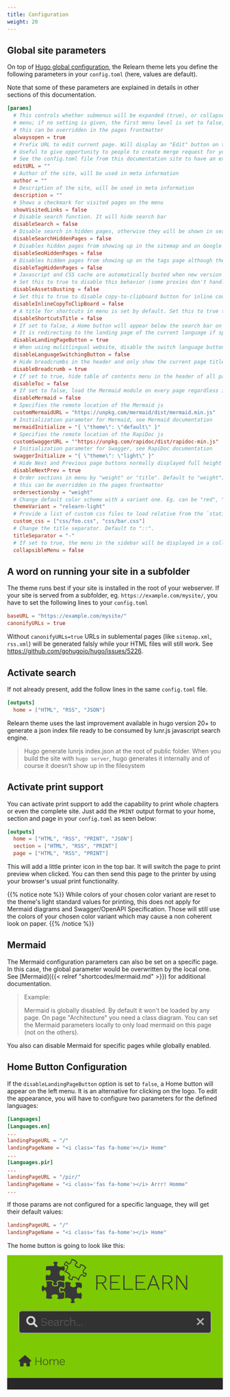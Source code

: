 ```yaml
---
title: Configuration
weight: 20
---
```


## Global site parameters

On top of [Hugo global configuration](https://gohugo.io/overview/configuration/), the Relearn theme lets you define the following parameters in your `config.toml` (here, values are default).

Note that some of these parameters are explained in details in other sections of this documentation.

```toml
[params]
  # This controls whether submenus will be expanded (true), or collapsed (false) in the
  # menu; if no setting is given, the first menu level is set to false, all others to true;
  # this can be overridden in the pages frontmatter
  alwaysopen = true
  # Prefix URL to edit current page. Will display an "Edit" button on top right hand corner of every page.
  # Useful to give opportunity to people to create merge request for your doc.
  # See the config.toml file from this documentation site to have an example.
  editURL = ""
  # Author of the site, will be used in meta information
  author = ""
  # Description of the site, will be used in meta information
  description = ""
  # Shows a checkmark for visited pages on the menu
  showVisitedLinks = false
  # Disable search function. It will hide search bar
  disableSearch = false
  # Disable search in hidden pages, otherwise they will be shown in search box
  disableSearchHiddenPages = false
  # Disables hidden pages from showing up in the sitemap and on Google (et all), otherwise they may be indexed by search engines
  disableSeoHiddenPages = false
  # Disables hidden pages from showing up on the tags page although the tag term will be displayed even if all pages are hidden
  disableTagHiddenPages = false
  # Javascript and CSS cache are automatically busted when new version of site is generated.
  # Set this to true to disable this behavior (some proxies don't handle well this optimization)
  disableAssetsBusting = false
  # Set this to true to disable copy-to-clipboard button for inline code.
  disableInlineCopyToClipBoard = false
  # A title for shortcuts in menu is set by default. Set this to true to disable it.
  disableShortcutsTitle = false
  # If set to false, a Home button will appear below the search bar on the menu.
  # It is redirecting to the landing page of the current language if specified. (Default is "/")
  disableLandingPageButton = true
  # When using mulitlingual website, disable the switch language button.
  disableLanguageSwitchingButton = false
  # Hide breadcrumbs in the header and only show the current page title
  disableBreadcrumb = true
  # If set to true, hide table of contents menu in the header of all pages
  disableToc = false
  # If set to false, load the Mermaid module on every page regardless if a Mermaid shortcode or Mermaid codefence is present
  disableMermaid = false
  # Specifies the remote location of the Mermaid js
  customMermaidURL = "https://unpkg.com/mermaid/dist/mermaid.min.js"
  # Initialization parameter for Mermaid, see Mermaid documentation
  mermaidInitialize = "{ \"theme\": \"default\" }"
  # Specifies the remote location of the RapiDoc js
  customSwaggerURL = ""https://unpkg.com/rapidoc/dist/rapidoc-min.js"
  # Initialization parameter for Swagger, see RapiDoc documentation
  swaggerInitialize = "{ \"theme\": \"light\" }"
  # Hide Next and Previous page buttons normally displayed full height beside content
  disableNextPrev = true
  # Order sections in menu by "weight" or "title". Default to "weight";
  # this can be overridden in the pages frontmatter
  ordersectionsby = "weight"
  # Change default color scheme with a variant one. Eg. can be "red", "blue", "green" or an array like [ "blue", "green" ].
  themeVariant = "relearn-light"
  # Provide a list of custom css files to load relative from the `static/` folder in the site root.
  custom_css = ["css/foo.css", "css/bar.css"]
  # Change the title separator. Default to "::".
  titleSeparator = "-"
  # If set to true, the menu in the sidebar will be displayed in a collapsible tree view.
  collapsibleMenu = false
```

## A word on running your site in a subfolder

The theme runs best if your site is installed in the root of your webserver. If your site is served from a subfolder, eg. `https://example.com/mysite/`, you have to set the following lines to your `config.toml`

````toml
baseURL = "https://example.com/mysite/"
canonifyURLs = true
````

Without `canonifyURLs=true` URLs in sublemental pages (like `sitemap.xml`, `rss.xml`) will be generated falsly while your HTML files will still work. See https://github.com/gohugoio/hugo/issues/5226.

## Activate search

If not already present, add the follow lines in the same `config.toml` file.

```toml
[outputs]
  home = ["HTML", "RSS", "JSON"]
```

Relearn theme uses the last improvement available in hugo version 20+ to generate a json index file ready to be consumed by lunr.js javascript search engine.

> Hugo generate lunrjs index.json at the root of public folder.
> When you build the site with `hugo server`, hugo generates it internally and of course it doesn’t show up in the filesystem

## Activate print support

You can activate print support to add the capability to print whole chapters or even the complete site. Just add the `PRINT` output format to your home, section and page in your `config.toml` as seen below:

```toml
[outputs]
  home = ["HTML", "RSS", "PRINT", "JSON"]
  section = ["HTML", "RSS", "PRINT"]
  page = ["HTML", "RSS", "PRINT"]
```

This will add a little printer icon in the top bar. It will switch the page to print preview when clicked. You can then send this page to the printer by using your browser's usual print functionality.

{{% notice note %}}
While colors of your chosen color variant are reset to the theme's light standard values for printing, this does not apply for Mermaid diagrams and Swagger/OpenAPI Specification. Those will still use the colors of your chosen color variant which may cause a non coherent look on paper.
{{% /notice %}}

## Mermaid

The Mermaid configuration parameters can also be set on a specific page. In this case, the global parameter would be overwritten by the local one. See [Mermaid]({{< relref "shortcodes/mermaid.md" >}}) for additional documentation.

> Example:
>
> Mermaid is globally disabled. By default it won't be loaded by any page.
> On page "Architecture" you need a class diagram. You can set the Mermaid parameters locally to only load mermaid on this page (not on the others).

You also can disable Mermaid for specific pages while globally enabled.

## Home Button Configuration

If the `disableLandingPageButton` option is set to `false`, a Home button will appear
on the left menu. It is an alternative for clicking on the logo. To edit the
appearance, you will have to configure two parameters for the defined languages:

```toml
[Languages]
[Languages.en]
...
landingPageURL = "/"
landingPageName = "<i class='fas fa-home'></i> Home"
...
[Languages.pir]
...
landingPageURL = "/pir/"
landingPageName = "<i class='fas fa-home'></i> Arrr! Homme"
...
```

If those params are not configured for a specific language, they will get their
default values:

```toml
landingPageURL = "/"
landingPageName = "<i class='fas fa-home'></i> Home"
```

The home button is going to look like this:

![Default Home Button](images/home_button_defaults.png?classes=shadow&width=300px)
